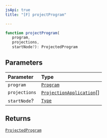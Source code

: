 ```yaml
---
jsApi: true
title: "[F] projectProgram"

---
```

```ts
function projectProgram(
   program, 
   projections, 
   startNode?): ProjectedProgram
```

## Parameters

| Parameter | Type |
| :------ | :------ |
| `program` | [`Program`](../interfaces/Program.md) |
| `projections` | [`ProjectionApplication`](../interfaces/ProjectionApplication.md)[] |
| `startNode`? | [`Type`](../type-aliases/Type.md) |

## Returns

[`ProjectedProgram`](../interfaces/ProjectedProgram.md)

